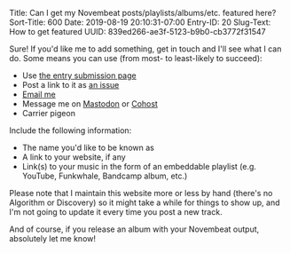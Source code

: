 Title: Can I get my Novembeat posts/playlists/albums/etc. featured here?
Sort-Title: 600
Date: 2019-08-19 20:10:31-07:00
Entry-ID: 20
Slug-Text: How to get featured
UUID: 839ed266-ae3f-5123-b9b0-cb3772f31547

Sure! If you'd like me to add something, get in touch and I'll see what I can do. Some means you can use (from most- to least-likely to succeed):

* Use [the entry submission page](/submit)
* Post a link to it as [an issue](https://github.com/fluffy-critter/novembeat.com/issues)
* [Email me](mailto:fluffy-novembeat%40b%65esbuzz.biz)
* Message me on [Mastodon](https://plush.city/@fluffy) or [Cohost](https://cohost.org/fluffy)
* Carrier pigeon

Include the following information:

* The name you'd like to be known as
* A link to your website, if any
* Link(s) to your music in the form of an embeddable playlist (e.g. YouTube, Funkwhale, Bandcamp album, etc.)

Please note that I maintain this website more or less by hand (there's no Algorithm or Discovery) so it might take a while for things to show up, and I'm not going to update it every time you post a new track.

And of course, if you release an album with your Novembeat output, absolutely let me know!
